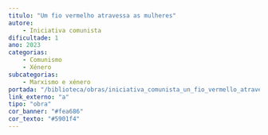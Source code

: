 ```yaml
---
titulo: "Um fio vermelho atravessa as mulheres"
autore:
    - Iniciativa comunista
dificultade: 1
ano: 2023
categorias:
    - Comunismo
    - Xénero
subcategorias:
    - Marxismo e xénero
portada: "/biblioteca/obras/iniciativa_comunista_un_fio_vermello_atravesa_as_mulleres.png" # Opcional, imaxe da portada
link_externo: "a"
tipo: "obra"
cor_banner: "#fea686"
cor_texto: "#5901f4"
---
```

